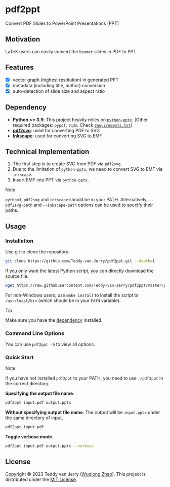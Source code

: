 # pdf2ppt
Convert PDF Slides to PowerPoint Presentations (PPT)

## Motivation
LaTeX users can easily convert the `beamer` slides in PDF to PPT.

## Features
- [x] vector graph (highest resolution) in generated PPT
- [x] metadata (including title, author) conversion
- [x] auto-detection of slide size and aspect ratio

## Dependency
- **Python >= 3.9**: This project heavily relies on [`python-pptx`](https://python-pptx.readthedocs.io/). (Other required packages: `pypdf`, `tqdm`. Check [`requirements.txt`](requirements.txt))
- [**pdf2svg**](https://github.com/dawbarton/pdf2svg): used for converting PDF to SVG
- [**Inkscape**](https://inkscape.org/): used for converting SVG to EMF

## Technical Implementation
1. The first step is to create SVG from PDF via `pdf2svg`.
2. Due to the limitation of `python-pptx`, we need to convert SVG to EMF via `inkscape`.
3. Insert EMF into PPT via `python-pptx`.

> [!NOTE]
> `python3`, `pdf2svg` and `inkscape` should be in your PATH.
> Alternatively, `--pdf2svg-path` and `--inkscape-path` options can be used to specify their paths.

## Usage
### Installation
Use git to clone the repository.
```sh
git clone https://github.com/Teddy-van-Jerry/pdf2ppt.git --depth=1
```
If you only want the latest Python script, you can directly download the source file.
```sh
wget https://raw.githubusercontent.com/Teddy-van-Jerry/pdf2ppt/master/pdf2ppt
```

For non-Windows users,
use `make install` to install the script to `/usr/local/bin` (which should be in your `PATH` variable).

> [!TIP]
> Make sure you have the [dependency](#dependency) installed.

### Command Line Options
You can use `pdf2ppt -h` to view all options.

### Quick Start

> [!NOTE]
> If you have not installed `pdf2ppt` to your PATH, you need to use `./pdf2ppt` in the correct directory.

**Specifying the output file name**.
```sh
pdf2ppt input.pdf output.pptx
```

**Without specifying output file name**.
The output will be `input.pptx` under the same directory of input.
```sh
pdf2ppt input.pdf
```

**Toggle verbose mode**.
```sh
pdf2ppt input.pdf output.pptx --verbose
```

## License
Copyright ©️ 2023 Teddy van Jerry ([Wuqiong Zhao](https://wqzhao.org)).
This project is distributed under the [MIT License](LICENSE).
